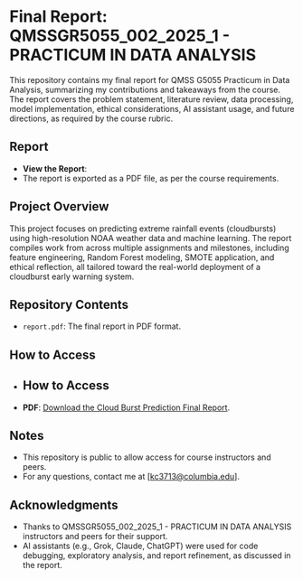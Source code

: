 # Final Report: QMSSGR5055_002_2025_1 - PRACTICUM IN DATA ANALYSIS

This repository contains my final report for QMSS G5055 Practicum in Data Analysis, summarizing my contributions and takeaways from the course. The report covers the problem statement, literature review, data processing, model implementation, ethical considerations, AI assistant usage, and future directions, as required by the course rubric.

## Report
- **View the Report**: 
- The report is exported as a PDF file, as per the course requirements.

## Project Overview
This project focuses on predicting extreme rainfall events (cloudbursts) using high-resolution NOAA weather data and machine learning. The report compiles work from across multiple assignments and milestones, including feature engineering, Random Forest modeling, SMOTE application, and ethical reflection, all tailored toward the real-world deployment of a cloudburst early warning system.

## Repository Contents
- `report.pdf`: The final report in PDF format.

## How to Access
- ## How to Access
- **PDF**: [Download the Cloud Burst Prediction Final Report](https://github.com/kc3713/Final-Report-for-Cloudburst-Prediction/raw/main/Cloud%20Burst%20Prediction_Final%20Report.pdf).
## Notes
- This repository is public to allow access for course instructors and peers.
- For any questions, contact me at [kc3713@columbia.edu].

## Acknowledgments
- Thanks to QMSSGR5055_002_2025_1 - PRACTICUM IN DATA ANALYSIS instructors and peers for their support.
- AI assistants (e.g., Grok, Claude, ChatGPT) were used for code debugging, exploratory analysis, and report refinement, as discussed in the report.
